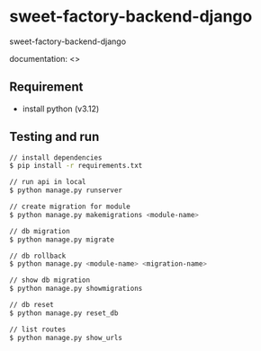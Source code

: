 # sweet-factory-backend-django

sweet-factory-backend-django

documentation: <>

## Requirement

- install python (v3.12)

## Testing and run

```zsh
// install dependencies
$ pip install -r requirements.txt

// run api in local
$ python manage.py runserver

// create migration for module
$ python manage.py makemigrations <module-name>

// db migration
$ python manage.py migrate

// db rollback
$ python manage.py <module-name> <migration-name>

// show db migration
$ python manage.py showmigrations

// db reset
$ python manage.py reset_db

// list routes
$ python manage.py show_urls
```
